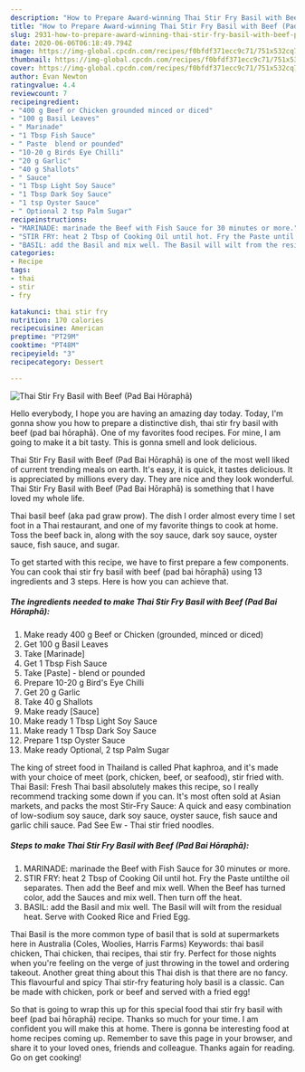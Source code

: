 ```yaml
---
description: "How to Prepare Award-winning Thai Stir Fry Basil with Beef (Pad Bai Hōraphā)"
title: "How to Prepare Award-winning Thai Stir Fry Basil with Beef (Pad Bai Hōraphā)"
slug: 2931-how-to-prepare-award-winning-thai-stir-fry-basil-with-beef-pad-bai-horapha
date: 2020-06-06T06:18:49.794Z
image: https://img-global.cpcdn.com/recipes/f0bfdf371ecc9c71/751x532cq70/thai-stir-fry-basil-with-beef-pad-bai-horapha-recipe-main-photo.jpg
thumbnail: https://img-global.cpcdn.com/recipes/f0bfdf371ecc9c71/751x532cq70/thai-stir-fry-basil-with-beef-pad-bai-horapha-recipe-main-photo.jpg
cover: https://img-global.cpcdn.com/recipes/f0bfdf371ecc9c71/751x532cq70/thai-stir-fry-basil-with-beef-pad-bai-horapha-recipe-main-photo.jpg
author: Evan Newton
ratingvalue: 4.4
reviewcount: 7
recipeingredient:
- "400 g Beef or Chicken grounded minced or diced"
- "100 g Basil Leaves"
- " Marinade"
- "1 Tbsp Fish Sauce"
- " Paste  blend or pounded"
- "10-20 g Birds Eye Chilli"
- "20 g Garlic"
- "40 g Shallots"
- " Sauce"
- "1 Tbsp Light Soy Sauce"
- "1 Tbsp Dark Soy Sauce"
- "1 tsp Oyster Sauce"
- " Optional 2 tsp Palm Sugar"
recipeinstructions:
- "MARINADE: marinade the Beef with Fish Sauce for 30 minutes or more."
- "STIR FRY: heat 2 Tbsp of Cooking Oil until hot. Fry the Paste until​ the oil separates. Then add the Beef and mix well. When the Beef has turned color, add the Sauces and mix well. Then turn off the heat."
- "BASIL: add the Basil and mix well. The Basil will wilt from the residual heat. Serve with Cooked Rice and Fried Egg."
categories:
- Recipe
tags:
- thai
- stir
- fry

katakunci: thai stir fry 
nutrition: 170 calories
recipecuisine: American
preptime: "PT29M"
cooktime: "PT48M"
recipeyield: "3"
recipecategory: Dessert

---
```



![Thai Stir Fry Basil with Beef (Pad Bai Hōraphā)](https://img-global.cpcdn.com/recipes/f0bfdf371ecc9c71/751x532cq70/thai-stir-fry-basil-with-beef-pad-bai-horapha-recipe-main-photo.jpg)

Hello everybody, I hope you are having an amazing day today. Today, I'm gonna show you how to prepare a distinctive dish, thai stir fry basil with beef (pad bai hōraphā). One of my favorites food recipes. For mine, I am going to make it a bit tasty. This is gonna smell and look delicious.

Thai Stir Fry Basil with Beef (Pad Bai Hōraphā) is one of the most well liked of current trending meals on earth. It's easy, it is quick, it tastes delicious. It is appreciated by millions every day. They are nice and they look wonderful. Thai Stir Fry Basil with Beef (Pad Bai Hōraphā) is something that I have loved my whole life.

Thai basil beef (aka pad graw prow). The dish I order almost every time I set foot in a Thai restaurant, and one of my favorite things to cook at home. Toss the beef back in, along with the soy sauce, dark soy sauce, oyster sauce, fish sauce, and sugar.


To get started with this recipe, we have to first prepare a few components. You can cook thai stir fry basil with beef (pad bai hōraphā) using 13 ingredients and 3 steps. Here is how you can achieve that.

<!--inarticleads1-->

##### The ingredients needed to make Thai Stir Fry Basil with Beef (Pad Bai Hōraphā):

1. Make ready 400 g Beef or Chicken (grounded, minced or diced)
1. Get 100 g Basil Leaves
1. Take  [Marinade]
1. Get 1 Tbsp Fish Sauce
1. Take  [Paste] - blend or pounded
1. Prepare 10-20 g Bird&#39;s Eye Chilli
1. Get 20 g Garlic
1. Take 40 g Shallots
1. Make ready  [Sauce]
1. Make ready 1 Tbsp Light Soy Sauce
1. Make ready 1 Tbsp Dark Soy Sauce
1. Prepare 1 tsp Oyster Sauce
1. Make ready  Optional, 2 tsp Palm Sugar


The king of street food in Thailand is called Phat kaphroa, and it&#39;s made with your choice of meet (pork, chicken, beef, or seafood), stir fried with. Thai Basil: Fresh Thai basil absolutely makes this recipe, so I really recommend tracking some down if you can. It&#39;s most often sold at Asian markets, and packs the most Stir-Fry Sauce: A quick and easy combination of low-sodium soy sauce, dark soy sauce, oyster sauce, fish sauce and garlic chili sauce. Pad See Ew - Thai stir fried noodles. 

<!--inarticleads2-->

##### Steps to make Thai Stir Fry Basil with Beef (Pad Bai Hōraphā):

1. MARINADE: marinade the Beef with Fish Sauce for 30 minutes or more.
1. STIR FRY: heat 2 Tbsp of Cooking Oil until hot. Fry the Paste until​ the oil separates. Then add the Beef and mix well. When the Beef has turned color, add the Sauces and mix well. Then turn off the heat.
1. BASIL: add the Basil and mix well. The Basil will wilt from the residual heat. Serve with Cooked Rice and Fried Egg.


Thai Basil is the more common type of basil that is sold at supermarkets here in Australia (Coles, Woolies, Harris Farms) Keywords: thai basil chicken, Thai chicken, thai recipes, thai stir fry. Perfect for those nights when you&#39;re feeling on the verge of just throwing in the towel and ordering takeout. Another great thing about this Thai dish is that there are no fancy. This flavourful and spicy Thai stir-fry featuring holy basil is a classic. Can be made with chicken, pork or beef and served with a fried egg! 

So that is going to wrap this up for this special food thai stir fry basil with beef (pad bai hōraphā) recipe. Thanks so much for your time. I am confident you will make this at home. There is gonna be interesting food at home recipes coming up. Remember to save this page in your browser, and share it to your loved ones, friends and colleague. Thanks again for reading. Go on get cooking!
